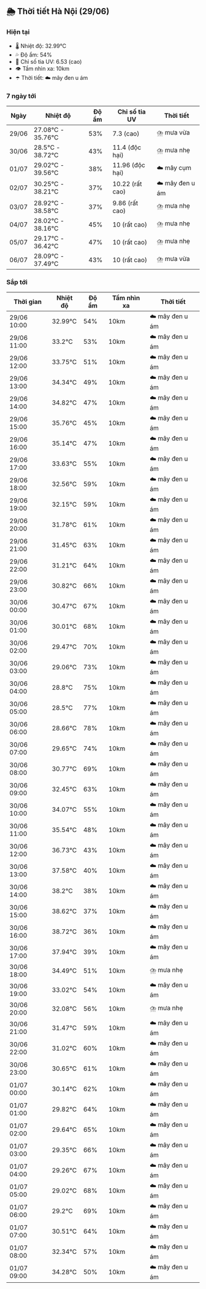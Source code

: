 ## 🌦️ Thời tiết Hà Nội (29/06)

### Hiện tại

- 🌡️ Nhiệt độ: 32.99℃
- 💦 Độ ẩm: 54%
- 🌟 Chỉ số tia UV: 6.53 (cao)
- 👁️ Tầm nhìn xa: 10km
- ☂️ Thời tiết: ☁️ mây đen u ám

### 7 ngày tới

| Ngày | Nhiệt độ | Độ ẩm | Chỉ số tia UV | Thời tiết |
| --- | --- | --- | --- | --- |
| 29/06 | 27.08℃ - 35.76℃ | 53% | 7.3 (cao) | ⛈️ mưa vừa |
| 30/06 | 28.5℃ - 38.72℃ | 43% | 11.4 (độc hại) | ⛈️ mưa nhẹ |
| 01/07 | 29.02℃ - 39.56℃ | 38% | 11.96 (độc hại) | ☁️ mây cụm |
| 02/07 | 30.25℃ - 38.21℃ | 37% | 10.22 (rất cao) | ☁️ mây đen u ám |
| 03/07 | 28.92℃ - 38.58℃ | 37% | 9.86 (rất cao) | ⛈️ mưa nhẹ |
| 04/07 | 28.02℃ - 38.16℃ | 45% | 10 (rất cao) | ⛈️ mưa nhẹ |
| 05/07 | 29.17℃ - 36.42℃ | 47% | 10 (rất cao) | ⛈️ mưa nhẹ |
| 06/07 | 28.09℃ - 37.49℃ | 43% | 10 (rất cao) | ⛈️ mưa vừa |

### Sắp tới

| Thời gian | Nhiệt độ | Độ ẩm | Tầm nhìn xa | Thời tiết |
| --- | --- | --- | --- | --- |
| 29/06 10:00 | 32.99℃ | 54% | 10km | ☁️ mây đen u ám |
| 29/06 11:00 | 33.2℃ | 53% | 10km | ☁️ mây đen u ám |
| 29/06 12:00 | 33.75℃ | 51% | 10km | ☁️ mây đen u ám |
| 29/06 13:00 | 34.34℃ | 49% | 10km | ☁️ mây đen u ám |
| 29/06 14:00 | 34.82℃ | 47% | 10km | ☁️ mây đen u ám |
| 29/06 15:00 | 35.76℃ | 45% | 10km | ☁️ mây đen u ám |
| 29/06 16:00 | 35.14℃ | 47% | 10km | ☁️ mây đen u ám |
| 29/06 17:00 | 33.63℃ | 55% | 10km | ☁️ mây đen u ám |
| 29/06 18:00 | 32.56℃ | 59% | 10km | ☁️ mây đen u ám |
| 29/06 19:00 | 32.15℃ | 59% | 10km | ☁️ mây đen u ám |
| 29/06 20:00 | 31.78℃ | 61% | 10km | ☁️ mây đen u ám |
| 29/06 21:00 | 31.45℃ | 63% | 10km | ☁️ mây đen u ám |
| 29/06 22:00 | 31.21℃ | 64% | 10km | ☁️ mây đen u ám |
| 29/06 23:00 | 30.82℃ | 66% | 10km | ☁️ mây đen u ám |
| 30/06 00:00 | 30.47℃ | 67% | 10km | ☁️ mây đen u ám |
| 30/06 01:00 | 30.01℃ | 68% | 10km | ☁️ mây đen u ám |
| 30/06 02:00 | 29.47℃ | 70% | 10km | ☁️ mây đen u ám |
| 30/06 03:00 | 29.06℃ | 73% | 10km | ☁️ mây đen u ám |
| 30/06 04:00 | 28.8℃ | 75% | 10km | ☁️ mây đen u ám |
| 30/06 05:00 | 28.5℃ | 77% | 10km | ☁️ mây đen u ám |
| 30/06 06:00 | 28.66℃ | 78% | 10km | ☁️ mây đen u ám |
| 30/06 07:00 | 29.65℃ | 74% | 10km | ☁️ mây đen u ám |
| 30/06 08:00 | 30.77℃ | 69% | 10km | ☁️ mây đen u ám |
| 30/06 09:00 | 32.45℃ | 63% | 10km | ☁️ mây đen u ám |
| 30/06 10:00 | 34.07℃ | 55% | 10km | ☁️ mây đen u ám |
| 30/06 11:00 | 35.54℃ | 48% | 10km | ☁️ mây đen u ám |
| 30/06 12:00 | 36.73℃ | 43% | 10km | ☁️ mây đen u ám |
| 30/06 13:00 | 37.58℃ | 40% | 10km | ☁️ mây đen u ám |
| 30/06 14:00 | 38.2℃ | 38% | 10km | ☁️ mây đen u ám |
| 30/06 15:00 | 38.62℃ | 37% | 10km | ☁️ mây đen u ám |
| 30/06 16:00 | 38.72℃ | 36% | 10km | ☁️ mây đen u ám |
| 30/06 17:00 | 37.94℃ | 39% | 10km | ☁️ mây đen u ám |
| 30/06 18:00 | 34.49℃ | 51% | 10km | ⛈️ mưa nhẹ |
| 30/06 19:00 | 33.02℃ | 54% | 10km | ☁️ mây đen u ám |
| 30/06 20:00 | 32.08℃ | 56% | 10km | ⛈️ mưa nhẹ |
| 30/06 21:00 | 31.47℃ | 59% | 10km | ☁️ mây đen u ám |
| 30/06 22:00 | 31.02℃ | 60% | 10km | ☁️ mây đen u ám |
| 30/06 23:00 | 30.65℃ | 61% | 10km | ☁️ mây đen u ám |
| 01/07 00:00 | 30.14℃ | 62% | 10km | ☁️ mây đen u ám |
| 01/07 01:00 | 29.82℃ | 64% | 10km | ☁️ mây đen u ám |
| 01/07 02:00 | 29.64℃ | 65% | 10km | ☁️ mây đen u ám |
| 01/07 03:00 | 29.35℃ | 66% | 10km | ☁️ mây đen u ám |
| 01/07 04:00 | 29.26℃ | 67% | 10km | ☁️ mây đen u ám |
| 01/07 05:00 | 29.02℃ | 68% | 10km | ☁️ mây đen u ám |
| 01/07 06:00 | 29.2℃ | 69% | 10km | ☁️ mây đen u ám |
| 01/07 07:00 | 30.51℃ | 64% | 10km | ☁️ mây đen u ám |
| 01/07 08:00 | 32.34℃ | 57% | 10km | ☁️ mây đen u ám |
| 01/07 09:00 | 34.28℃ | 50% | 10km | ☁️ mây đen u ám |
